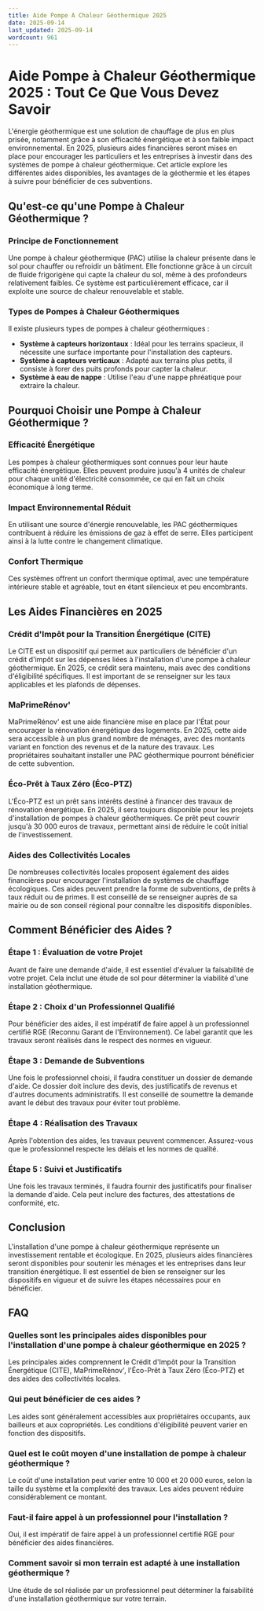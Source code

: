 ```yaml
---
title: Aide Pompe A Chaleur Géothermique 2025
date: 2025-09-14
last_updated: 2025-09-14
wordcount: 961
---
```


# Aide Pompe à Chaleur Géothermique 2025 : Tout Ce Que Vous Devez Savoir

L'énergie géothermique est une solution de chauffage de plus en plus prisée, notamment grâce à son efficacité énergétique et à son faible impact environnemental. En 2025, plusieurs aides financières seront mises en place pour encourager les particuliers et les entreprises à investir dans des systèmes de pompe à chaleur géothermique. Cet article explore les différentes aides disponibles, les avantages de la géothermie et les étapes à suivre pour bénéficier de ces subventions.

## Qu'est-ce qu'une Pompe à Chaleur Géothermique ?

### Principe de Fonctionnement

Une pompe à chaleur géothermique (PAC) utilise la chaleur présente dans le sol pour chauffer ou refroidir un bâtiment. Elle fonctionne grâce à un circuit de fluide frigorigène qui capte la chaleur du sol, même à des profondeurs relativement faibles. Ce système est particulièrement efficace, car il exploite une source de chaleur renouvelable et stable.

### Types de Pompes à Chaleur Géothermiques

Il existe plusieurs types de pompes à chaleur géothermiques :

- **Système à capteurs horizontaux** : Idéal pour les terrains spacieux, il nécessite une surface importante pour l'installation des capteurs.
- **Système à capteurs verticaux** : Adapté aux terrains plus petits, il consiste à forer des puits profonds pour capter la chaleur.
- **Système à eau de nappe** : Utilise l'eau d'une nappe phréatique pour extraire la chaleur.

## Pourquoi Choisir une Pompe à Chaleur Géothermique ?

### Efficacité Énergétique

Les pompes à chaleur géothermiques sont connues pour leur haute efficacité énergétique. Elles peuvent produire jusqu'à 4 unités de chaleur pour chaque unité d'électricité consommée, ce qui en fait un choix économique à long terme.

### Impact Environnemental Réduit

En utilisant une source d'énergie renouvelable, les PAC géothermiques contribuent à réduire les émissions de gaz à effet de serre. Elles participent ainsi à la lutte contre le changement climatique.

### Confort Thermique

Ces systèmes offrent un confort thermique optimal, avec une température intérieure stable et agréable, tout en étant silencieux et peu encombrants.

## Les Aides Financières en 2025

### Crédit d'Impôt pour la Transition Énergétique (CITE)

Le CITE est un dispositif qui permet aux particuliers de bénéficier d'un crédit d'impôt sur les dépenses liées à l'installation d'une pompe à chaleur géothermique. En 2025, ce crédit sera maintenu, mais avec des conditions d'éligibilité spécifiques. Il est important de se renseigner sur les taux applicables et les plafonds de dépenses.

### MaPrimeRénov'

MaPrimeRénov' est une aide financière mise en place par l'État pour encourager la rénovation énergétique des logements. En 2025, cette aide sera accessible à un plus grand nombre de ménages, avec des montants variant en fonction des revenus et de la nature des travaux. Les propriétaires souhaitant installer une PAC géothermique pourront bénéficier de cette subvention.

### Éco-Prêt à Taux Zéro (Éco-PTZ)

L'Éco-PTZ est un prêt sans intérêts destiné à financer des travaux de rénovation énergétique. En 2025, il sera toujours disponible pour les projets d'installation de pompes à chaleur géothermiques. Ce prêt peut couvrir jusqu'à 30 000 euros de travaux, permettant ainsi de réduire le coût initial de l'investissement.

### Aides des Collectivités Locales

De nombreuses collectivités locales proposent également des aides financières pour encourager l'installation de systèmes de chauffage écologiques. Ces aides peuvent prendre la forme de subventions, de prêts à taux réduit ou de primes. Il est conseillé de se renseigner auprès de sa mairie ou de son conseil régional pour connaître les dispositifs disponibles.

## Comment Bénéficier des Aides ?

### Étape 1 : Évaluation de votre Projet

Avant de faire une demande d'aide, il est essentiel d'évaluer la faisabilité de votre projet. Cela inclut une étude de sol pour déterminer la viabilité d'une installation géothermique.

### Étape 2 : Choix d'un Professionnel Qualifié

Pour bénéficier des aides, il est impératif de faire appel à un professionnel certifié RGE (Reconnu Garant de l'Environnement). Ce label garantit que les travaux seront réalisés dans le respect des normes en vigueur.

### Étape 3 : Demande de Subventions

Une fois le professionnel choisi, il faudra constituer un dossier de demande d'aide. Ce dossier doit inclure des devis, des justificatifs de revenus et d'autres documents administratifs. Il est conseillé de soumettre la demande avant le début des travaux pour éviter tout problème.

### Étape 4 : Réalisation des Travaux

Après l'obtention des aides, les travaux peuvent commencer. Assurez-vous que le professionnel respecte les délais et les normes de qualité.

### Étape 5 : Suivi et Justificatifs

Une fois les travaux terminés, il faudra fournir des justificatifs pour finaliser la demande d'aide. Cela peut inclure des factures, des attestations de conformité, etc.

## Conclusion

L'installation d'une pompe à chaleur géothermique représente un investissement rentable et écologique. En 2025, plusieurs aides financières seront disponibles pour soutenir les ménages et les entreprises dans leur transition énergétique. Il est essentiel de bien se renseigner sur les dispositifs en vigueur et de suivre les étapes nécessaires pour en bénéficier.

## FAQ

### Quelles sont les principales aides disponibles pour l'installation d'une pompe à chaleur géothermique en 2025 ?

Les principales aides comprennent le Crédit d'Impôt pour la Transition Énergétique (CITE), MaPrimeRénov', l'Éco-Prêt à Taux Zéro (Éco-PTZ) et des aides des collectivités locales.

### Qui peut bénéficier de ces aides ?

Les aides sont généralement accessibles aux propriétaires occupants, aux bailleurs et aux copropriétés. Les conditions d'éligibilité peuvent varier en fonction des dispositifs.

### Quel est le coût moyen d'une installation de pompe à chaleur géothermique ?

Le coût d'une installation peut varier entre 10 000 et 20 000 euros, selon la taille du système et la complexité des travaux. Les aides peuvent réduire considérablement ce montant.

### Faut-il faire appel à un professionnel pour l'installation ?

Oui, il est impératif de faire appel à un professionnel certifié RGE pour bénéficier des aides financières.

### Comment savoir si mon terrain est adapté à une installation géothermique ?

Une étude de sol réalisée par un professionnel peut déterminer la faisabilité d'une installation géothermique sur votre terrain.